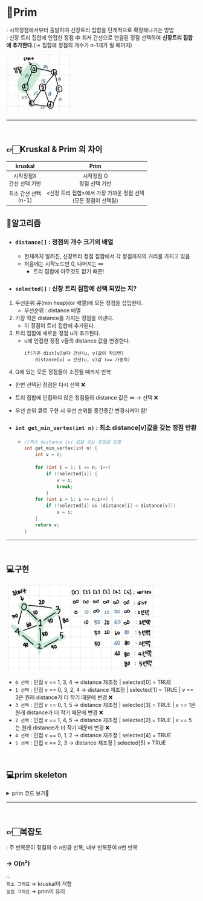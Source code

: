 # 🍮Prim
: 시작정점에서부터 출발하여 신장트리 집합을 단게적으로 확장해나가는 방법 </br>
: 신장 트리 집합에 인접한 정점 中 최저 간선으로 연결된 정점 선택하여 **신장트리 집합에 추가한다.**(→ 집합에 정점의 개수가 n-1개가 될 때까지) </br>

![](/Images/prim.JPG)

---
</br>

## 👉🏻Kruskal & Prim 의 차이 
|kruskal|Prim|
|:-:|:-:|
시작정점X</br>간선 선택 기반 | 시작정점 O </br>정점 선택 기반
최소 간선 선택 </br>(n-1) | <신장 트리 집합>에서 가장 가까운 정점 선택 </br> (모든 정점이 선택됨)

## 👀알고리즘 
- ### `distance[]` : 정점의 개수 크기의 배열 
    - 현재까지 알려진, 신장트리 정점 집합에서 각 정점까지의 거리를 가지고 있음
    - 처음에는 시작노드만 0, 나머지는 ∞
        - 트리 집합에 아무것도 없기 때문!

- ### `selected[]` : 신장 트리 집합에 선택 되었는 지?

 1. 우선순위 큐(min heap)(or 배열)에 모든 정점을 삽입한다.
    - 우선순위 : distance 배열
2. 가장 작은 distance를 가지는 정점을 꺼낸다.
    - 이 정점이 트리 집합에 추가된다.
3. 트리 집합에 새로운 정점 u가 추가된다.
    - u에 인접한 정점 v들의 distance 값을 변경한다.
        ```
        if(기존 dist[v]보다 간선(u, v)값이 작으면)
            distance[v] = 간선(u, v)값 (== 가중치)
        ```
4. Q에 있는 모든 정점들이 소진될 때까지 반복

- 한번 선택된 정점은 다시 선택 ❌
- 트리 집합에 인접하지 않은 정점들의 distance 값은 ∞ → 선택 ❌
- 우선 순위 큐로 구현 시 우선 순위를 중간중간 변경시켜야 함!

- ### `int get_min_vertex(int n)` : 최소 distance[v]값을 갖는 정점 반환
    - 
        ```C
        //최소 distance [v] 값을 갖는 정점을 반환
        int get_min_vertex(int n) {
            int v = 0;

            for (int i = 1; i <= n; i++)
                if (!selected[i]) {
                    v = i;
                    break;
                }
            for (int i = 1; i <= n;i++) {
                if (!selected[i] && (distance[i] < distance[v]))
                    v = i;
            }
            return v;
        }
        ```

---
</br>

## 💻구현
![](/Images/prim구현.JPG)

- `0 선택` : 인접 v == 1, 3, 4 → distance 재조정 | selected[0] = TRUE
- `1 선택` : 인접 v == 0, 3, 2, 4 → distance 재조정 | selected[1] = TRUE | v == 3은 원래 distance가 더 작기 때문에 변경 ❌
- `3 선택` : 인접 v == 0, 1, 5 → distance 재조정 | selected[3] = TRUE | v == 1은 원래 distance가 더 작기 때문에 변경 ❌
- `2 선택` : 인접 v == 1, 4, 5 → distance 재조정 | selected[2] = TRUE | v == 5는 원래 distance가 더 작기 때문에 변경 ❌
- `4 선택` : 인접 v == 0, 1, 2 → distance 재조정 | selected[4] = TRUE
- `5 선택` : 인접 v == 2, 3 → distance 재조정 | selected[5] = TRUE

</br>


## 💻prim skeleton
<details markdown="1">
<summary>prim 코드 보기👀</summary>

```C
//Prim skeleton (우선순위큐-배열로 구현)
#include <stdio.h>
#include <stdlib.h>

#define INF 1000L
#define MAX_VERTICES 100

typedef struct GraphType {
	int n;
	int weight[MAX_VERTICES][INF];
}GraphType;

int selected[MAX_VERTICES];
int distance[MAX_VERTICES];


//최소 distance [v] 값을 갖는 정점을 반환
int get_min_vertex(int n) {
	int v = 0;

	GraphType g;
	for (int i = 0; i < n; i++) 
		if (!selected[i]) {
			v = i;
			break;
		}
	for (int i = 0; i < n;i++) {
		if (!selected[i] && (distance[i] < distance[v]))
			v = i;
	}
	return v;
}

void prim(GraphType* g, int s) { //s == start
	int u, v;

	for (u = 0; u < g->n; u++)
		distance[u] = INF; // 모든 정점 삽입과 동시에 거리 초기화
	distance[s] = 0;

	for (int i = 0; i < g->n; i++) {
		u = get_min_vertex(g->n); //가장 작은 distance를 가지는 정점을 꺼낸다.
		selected[u] = 1; //트리 집합에 새로운 정점 u가 추가됨
		if (distance[u] == INF)return; //비연결그래프일때
		printf("정점 %d 추가\n", u);

		for (v = 0; v < g->n; v++) {
			if (g->weight[u][v] != INF) { //인접한 정점찾기 (0,1) 이 무한대면 인접정점이아님!
				if (!selected[v] && (g->weight[u][v] < distance[v]))
					distance[v] = g->weight[u][v];
			}
		}
	}
}
int main(void)
{
	GraphType g = { 7,
	{{ 0, 29, INF, INF, INF, 10, INF },
	{ 29, 0, 16, INF, INF, INF, 15 },
	{ INF, 16, 0, 12, INF, INF, INF },
	{ INF, INF, 12, 0, 22, INF, 18 },
	{ INF, INF, INF, 22, 0, 27, 25 },
	{ 10, INF, INF, INF, 27, 0, INF },
	{ INF, 15, INF, 18, 25, INF, 0 } }
	};
	prim(&g, 0);
	return 0;
}
```
</details>

---
</br>


## 👉🏻복잡도 
: 주 반복문이 정점의 수 n만큼 반복, 내부 반복문이 n번 반복
### → O(n²)
∴ </br>
`희소 그래프` → kruskal이 적합 </br>
`밀집 그래프` → prim이 유리

        